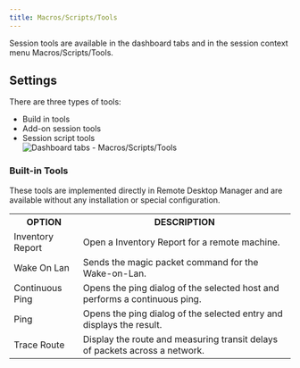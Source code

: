 ```yaml
---
title: Macros/Scripts/Tools
---
```

Session tools are available in the dashboard tabs and in the session context menu Macros/Scripts/Tools. 

## Settings 

There are three types of tools:  

* Build in tools 
* Add-on session tools 
* Session script tools  
![Dashboard tabs - Macros/Scripts/Tools](/img/en/rdm/mac/clip6060.png) 

### Built-in Tools 

These tools are implemented directly in Remote Desktop Manager and are available without any installation or special configuration. 

<table>
	<tr>
		<th>
OPTION 
		</th>
		<th>
DESCRIPTION 
		</th>
	</tr>
	<tr>
		<td>
Inventory Report 
		</td>
		<td>
Open a Inventory Report for a remote machine. 
		</td>
	</tr>
	<tr>
		<td>
Wake On Lan 
		</td>
		<td>
Sends the magic packet command for the Wake-on-Lan. 
		</td>
	</tr>
	<tr>
		<td>
Continuous Ping 
		</td>
		<td>
Opens the ping dialog of the selected host and performs a continuous ping. 
		</td>
	</tr>
	<tr>
		<td>
Ping 
		</td>
		<td>
Opens the ping dialog of the selected entry and displays the result. 
		</td>
	</tr>
	<tr>
		<td>
Trace Route 
		</td>
		<td>
Display the route and measuring transit delays of packets across a network. 
		</td>
	</tr>
</table>


